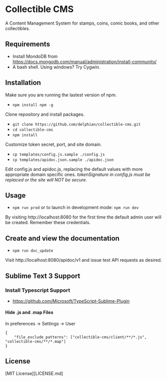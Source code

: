 # Collectible CMS

A Content Management System for stamps, coins, comic books, and other collectibles.

## Requirements

* Install MondoDB from https://docs.mongodb.com/manual/administration/install-community/
* A bash shell. Using windows? Try Cygwin.

## Installation

Make sure you are running the lastest version of npm.

* `npm install npm -g`

Clone repository and install packages.

* `git clone https://github.com/delphian/collectible-cms.git`
* `cd collectible-cms`
* `npm install`

Customize token secret, port, and site domain.

* `cp templates/config.js.sample ./config.js`
* `cp templates/apidoc.json.sample ./apidoc.json`

Edit config.js and apidoc.js, replacing the default values with more appropriate domain specific ones. _tokenSignature in config.js must be replaced or the site will NOT be secure_.

## Usage

* `npm run prod` or to launch in development mode: `npm run dev`

By visiting http://localhost:8080 for the first time the default admin user
will be created. Remember these credentials.

## Create and view the documentation

* `npm run doc_update`

Visit http://localhost:8080/apidoc/v1 and issue test API requests as desired.

## Sublime Text 3 Support

### Install Typescript Support

* https://github.com/Microsoft/TypeScript-Sublime-Plugin

#### Hide .js and .map Files

In preferences -> Settings -> User

    {
        "file_exclude_patterns": ["collectible-cms/client/**/*.js", "collectible-cms/**/*.map"]
    }

## License

[MIT License][LICENSE.md]
